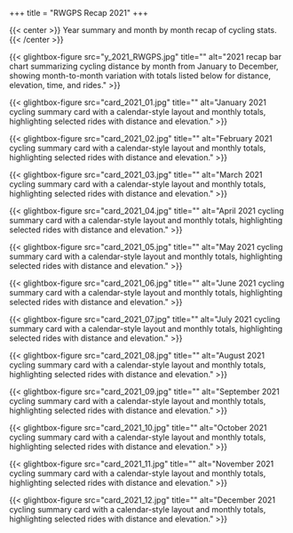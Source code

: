 +++
title = "RWGPS Recap 2021"
+++

{{< center >}}
Year summary and month by month recap of cycling stats.
{{< /center >}}

<div class="gallery-grid">
  
  {{< glightbox-figure src="y_2021_RWGPS.jpg" title="" alt="2021 recap bar chart summarizing cycling distance by month from January to December, showing month-to-month variation with totals listed below for distance, elevation, time, and rides." >}}
  
  {{< glightbox-figure src="card_2021_01.jpg" title="" alt="January 2021 cycling summary card with a calendar-style layout and monthly totals, highlighting selected rides with distance and elevation." >}}
  
  {{< glightbox-figure src="card_2021_02.jpg" title="" alt="February 2021 cycling summary card with a calendar-style layout and monthly totals, highlighting selected rides with distance and elevation." >}}
  
  {{< glightbox-figure src="card_2021_03.jpg" title="" alt="March 2021 cycling summary card with a calendar-style layout and monthly totals, highlighting selected rides with distance and elevation." >}}
  
  {{< glightbox-figure src="card_2021_04.jpg" title="" alt="April 2021 cycling summary card with a calendar-style layout and monthly totals, highlighting selected rides with distance and elevation." >}}
  
  {{< glightbox-figure src="card_2021_05.jpg" title="" alt="May 2021 cycling summary card with a calendar-style layout and monthly totals, highlighting selected rides with distance and elevation." >}}
  
  {{< glightbox-figure src="card_2021_06.jpg" title="" alt="June 2021 cycling summary card with a calendar-style layout and monthly totals, highlighting selected rides with distance and elevation." >}}
  
  {{< glightbox-figure src="card_2021_07.jpg" title="" alt="July 2021 cycling summary card with a calendar-style layout and monthly totals, highlighting selected rides with distance and elevation." >}}
  
  {{< glightbox-figure src="card_2021_08.jpg" title="" alt="August 2021 cycling summary card with a calendar-style layout and monthly totals, highlighting selected rides with distance and elevation." >}}
  
  {{< glightbox-figure src="card_2021_09.jpg" title="" alt="September 2021 cycling summary card with a calendar-style layout and monthly totals, highlighting selected rides with distance and elevation." >}}
  
  {{< glightbox-figure src="card_2021_10.jpg" title="" alt="October 2021 cycling summary card with a calendar-style layout and monthly totals, highlighting selected rides with distance and elevation." >}}
  
  {{< glightbox-figure src="card_2021_11.jpg" title="" alt="November 2021 cycling summary card with a calendar-style layout and monthly totals, highlighting selected rides with distance and elevation." >}}
  
  {{< glightbox-figure src="card_2021_12.jpg" title="" alt="December 2021 cycling summary card with a calendar-style layout and monthly totals, highlighting selected rides with distance and elevation." >}}
  
</div>
